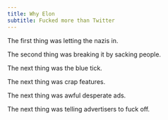 ```yaml
---
title: Why Elon
subtitle: Fucked more than Twitter
---
```

The first thing was letting the nazis in.

The second thing was breaking it by sacking people.

The next thing was the blue tick.

The next thing was crap features.

The next thing was awful desperate ads.

The next thing was telling advertisers to fuck off.